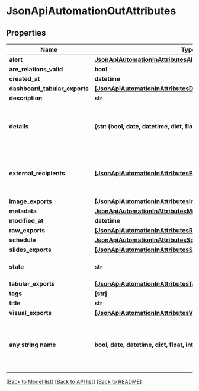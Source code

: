 # JsonApiAutomationOutAttributes


## Properties
Name | Type | Description | Notes
------------ | ------------- | ------------- | -------------
**alert** | [**JsonApiAutomationInAttributesAlert**](JsonApiAutomationInAttributesAlert.md) |  | [optional] 
**are_relations_valid** | **bool** |  | [optional] 
**created_at** | **datetime** |  | [optional] 
**dashboard_tabular_exports** | [**[JsonApiAutomationInAttributesDashboardTabularExportsInner]**](JsonApiAutomationInAttributesDashboardTabularExportsInner.md) |  | [optional] 
**description** | **str** |  | [optional] 
**details** | **{str: (bool, date, datetime, dict, float, int, list, str, none_type)}** | Additional details to be included in the automated message. | [optional] 
**external_recipients** | [**[JsonApiAutomationInAttributesExternalRecipientsInner]**](JsonApiAutomationInAttributesExternalRecipientsInner.md) | External recipients of the automation action results. | [optional] 
**image_exports** | [**[JsonApiAutomationInAttributesImageExportsInner]**](JsonApiAutomationInAttributesImageExportsInner.md) |  | [optional] 
**metadata** | [**JsonApiAutomationInAttributesMetadata**](JsonApiAutomationInAttributesMetadata.md) |  | [optional] 
**modified_at** | **datetime** |  | [optional] 
**raw_exports** | [**[JsonApiAutomationInAttributesRawExportsInner]**](JsonApiAutomationInAttributesRawExportsInner.md) |  | [optional] 
**schedule** | [**JsonApiAutomationInAttributesSchedule**](JsonApiAutomationInAttributesSchedule.md) |  | [optional] 
**slides_exports** | [**[JsonApiAutomationInAttributesSlidesExportsInner]**](JsonApiAutomationInAttributesSlidesExportsInner.md) |  | [optional] 
**state** | **str** | Current state of the automation. | [optional] 
**tabular_exports** | [**[JsonApiAutomationInAttributesTabularExportsInner]**](JsonApiAutomationInAttributesTabularExportsInner.md) |  | [optional] 
**tags** | **[str]** |  | [optional] 
**title** | **str** |  | [optional] 
**visual_exports** | [**[JsonApiAutomationInAttributesVisualExportsInner]**](JsonApiAutomationInAttributesVisualExportsInner.md) |  | [optional] 
**any string name** | **bool, date, datetime, dict, float, int, list, str, none_type** | any string name can be used but the value must be the correct type | [optional]

[[Back to Model list]](../README.md#documentation-for-models) [[Back to API list]](../README.md#documentation-for-api-endpoints) [[Back to README]](../README.md)


